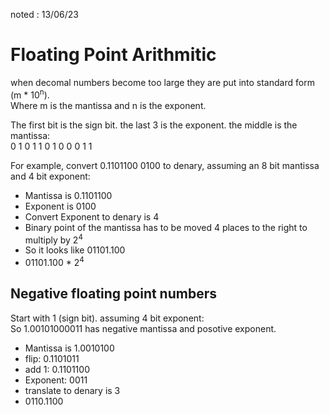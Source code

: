 noted : 13/06/23

# Floating Point Arithmitic

when decomal numbers become too large they are put into standard form (m \* 10<sup>n</sup>).  
Where m is the mantissa and n is the exponent.

The first bit is the sign bit. the last 3 is the exponent. the middle is the mantissa:  
0 1 0 1 1 0 1 0 0 0 1 1

For example, convert 0.1101100 0100 to denary, assuming an 8 bit mantissa and 4 bit exponent:

-   Mantissa is 0.1101100
-   Exponent is 0100
-   Convert Exponent to denary is 4
-   Binary point of the mantissa has to be moved 4 places to the right to multiply by 2<sup>4</sup>
-   So it looks like 01101.100
-   01101.100 \* 2<sup>4</sup>

## Negative floating point numbers

Start with 1 (sign bit). assuming 4 bit exponent:  
So 1.00101000011 has negative mantissa and posotive exponent.

-   Mantissa is 1.0010100
-   flip: 0.1101011
-   add 1: 0.1101100
-   Exponent: 0011
-   translate to denary is 3
-   0110.1100
